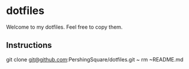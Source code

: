 # dotfiles
Welcome to my dotfiles. Feel free to copy them.

## Instructions
git clone git@github.com:PershingSquare/dotfiles.git ~
rm ~README.md
